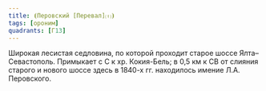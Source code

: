 ```yaml
---
title: ⦗Перовский [Перевал]⒯⦘
tags: [ороним]
quadrants: [Г13]
---
```


Широкая лесистая седловина, по которой проходит старое шоссе Ялта–Севастополь.
Примыкает с С к хр. Кокия-Бель; в 0,5 км к СВ от слияния старого и нового шоссе
здесь в 1840-х гг. находилось имение Л.А. Перовского.
